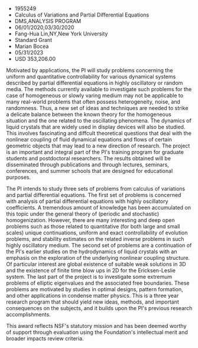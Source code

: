 
* 1955249
* Calculus of Variations and Partial Differential Equations
* DMS,ANALYSIS PROGRAM
* 06/01/2020,03/30/2020
* Fang-Hua Lin,NY,New York University
* Standard Grant
* Marian Bocea
* 05/31/2023
* USD 353,206.00

Motivated by applications, the PI will study problems concerning the uniform and
quantitative controllability for various dynamical systems described by partial
differential equations in highly oscillatory or random media. The methods
currently available to investigate such problems for the case of homogeneous or
slowly varing medium may not be applicable to many real-world problems that
often possess heterogeneity, noise, and randomness. Thus, a new set of ideas and
techniques are needed to strike a delicate balance between the known theory for
the homogeneous situation and the one related to the oscillating phenomena. The
dynamics of liquid crystals that are widely used in display devices will also be
studied. This involves fascinating and diffcult theoretical questions that deal
with the nonlinear coupling of fluid dynamical equations and flows of certain
geometric objects that may lead to a new direction of research. The project is
an important and integral part of the PI's training program for graduate
students and postdoctoral researchers. The results obtained will be disseminated
through publications and through lectures, seminars, conferences, and summer
schools that are designed for educational purposes.

The PI intends to study three sets of problems from calculus of variations and
partial differential equations. The first set of problems is concerned with
analysis of partial differential equations with highly oscillatory coefficients.
A tremendous amount of knowledge has been accumulated on this topic under the
general theory of (periodic and stochastic) homogenization. However, there are
many interesting and deep open problems such as those related to quantitative
(for both large and small scales) unique continuations, uniform and exact
controllability of evolution problems, and stability estimates on the related
inverse problems in such highly oscillatory medium. The second set of problems
are a continuation of the PI's earlier studies on the hydrodynamics of liquid
crystals with an emphasis on the exploration of the underlying nonlinear
coupling structure. Of particular interest are global existence of suitable weak
solutions in 3D and the existence of finite time blow ups in 2D for the
Ericksen-Leslie system. The last part of the project is to investigate some
extremum problems of elliptic eigenvalues and the associated free boundaries.
These problems are motivated by studies in optimal designs, pattern formation,
and other applications in condense matter physics. This is a three year research
program that should yield new ideas, methods, and important consequences on the
subjects, and it builds upon the PI's previous research accomplishments.

This award reflects NSF's statutory mission and has been deemed worthy of
support through evaluation using the Foundation's intellectual merit and broader
impacts review criteria.
